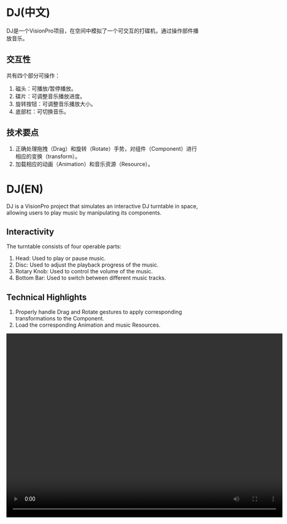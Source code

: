 # DJ(中文)

DJ是一个VisionPro项目，在空间中模拟了一个可交互的打碟机，通过操作部件播放音乐。

## 交互性

共有四个部分可操作：

1. 磁头：可播放/暂停播放。
2. 碟片：可调整音乐播放进度。
3. 旋转按钮：可调整音乐播放大小。
4. 底部栏：可切换音乐。

## 技术要点

1. 正确处理拖拽（Drag）和旋转（Rotate）手势，对组件（Component）进行相应的变换（transform）。
2. 加载相应的动画（Animation）和音乐资源（Resource）。

# DJ(EN)

DJ is a VisionPro project that simulates an interactive DJ turntable in space, allowing users to play music by manipulating its components.

## Interactivity

The turntable consists of four operable parts:

1. Head: Used to play or pause music.
2. Disc: Used to adjust the playback progress of the music.
3. Rotary Knob: Used to control the volume of the music.
4. Bottom Bar: Used to switch between different music tracks.

## Technical Highlights

1. Properly handle Drag and Rotate gestures to apply corresponding transformations to the Component.
2. Load the corresponding Animation and music Resources.

<video width="720" height="480" controls>
  <source src="https://github.com/mrriddler-feng/DJ/blob/main/Res/dj_demo.mp4" type="video/mp4">
</video>
